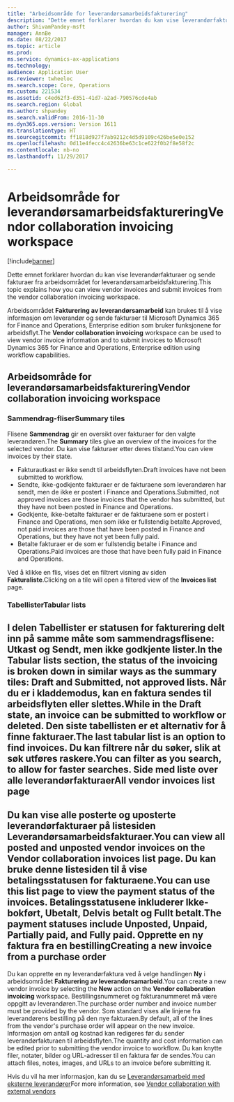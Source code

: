 ```yaml
---
title: "Arbeidsområde for leverandørsamarbeidsfakturering"
description: "Dette emnet forklarer hvordan du kan vise leverandørfakturaer og sende fakturaer fra arbeidsområdet for leverandørsamarbeidsfakturering."
author: ShivamPandey-msft
manager: AnnBe
ms.date: 08/22/2017
ms.topic: article
ms.prod: 
ms.service: dynamics-ax-applications
ms.technology: 
audience: Application User
ms.reviewer: twheeloc
ms.search.scope: Core, Operations
ms.custom: 221534
ms.assetid: c4ed62f3-d351-41d7-a2ad-790576cde4ab
ms.search.region: Global
ms.author: shpandey
ms.search.validFrom: 2016-11-30
ms.dyn365.ops.version: Version 1611
ms.translationtype: HT
ms.sourcegitcommit: ff1818d927f7ab9212c4d5d9109c426be5e0e152
ms.openlocfilehash: 0d11e4fecc4c42636be63c1ce622f0b2f8e58f2c
ms.contentlocale: nb-no
ms.lasthandoff: 11/29/2017

---
```


# <a name="vendor-collaboration-invoicing-workspace"></a><span data-ttu-id="56a25-103">Arbeidsområde for leverandørsamarbeidsfakturering</span><span class="sxs-lookup"><span data-stu-id="56a25-103">Vendor collaboration invoicing workspace</span></span>

[!include[banner](../includes/banner.md)]


<span data-ttu-id="56a25-104">Dette emnet forklarer hvordan du kan vise leverandørfakturaer og sende fakturaer fra arbeidsområdet for leverandørsamarbeidsfakturering.</span><span class="sxs-lookup"><span data-stu-id="56a25-104">This topic explains how you can view vendor invoices and submit invoices from the vendor collaboration invoicing workspace.</span></span>

<span data-ttu-id="56a25-105">Arbeidsområdet **Fakturering av leverandørsamarbeid** kan brukes til å vise informasjon om leverandør og sende fakturaer til Microsoft Dynamics 365 for Finance and Operations, Enterprise edition som bruker funksjonene for arbeidsflyt.</span><span class="sxs-lookup"><span data-stu-id="56a25-105">The **Vendor collaboration invoicing** workspace can be used to view vendor invoice information and to submit invoices to Microsoft Dynamics 365 for Finance and Operations, Enterprise edition using workflow capabilities.</span></span>


<a name="vendor-collaboration-invoicing-workspace"></a><span data-ttu-id="56a25-106">Arbeidsområde for leverandørsamarbeidsfakturering</span><span class="sxs-lookup"><span data-stu-id="56a25-106">Vendor collaboration invoicing workspace</span></span>
----------------------------------------

### <a name="summary-tiles"></a><span data-ttu-id="56a25-107">Sammendrag-fliser</span><span class="sxs-lookup"><span data-stu-id="56a25-107">Summary tiles</span></span>

<span data-ttu-id="56a25-108">Flisene **Sammendrag** gir en oversikt over fakturaer for den valgte leverandøren.</span><span class="sxs-lookup"><span data-stu-id="56a25-108">The **Summary** tiles give an overview of the invoices for the selected vendor.</span></span> <span data-ttu-id="56a25-109">Du kan vise fakturaer etter deres tilstand.</span><span class="sxs-lookup"><span data-stu-id="56a25-109">You can view invoices by their state.</span></span>
-   <span data-ttu-id="56a25-110">Fakturautkast er ikke sendt til arbeidsflyten.</span><span class="sxs-lookup"><span data-stu-id="56a25-110">Draft invoices have not been submitted to workflow.</span></span>
-   <span data-ttu-id="56a25-111">Sendte, ikke-godkjente fakturaer er de fakturaene som leverandøren har sendt, men de ikke er postert i Finance and Operations.</span><span class="sxs-lookup"><span data-stu-id="56a25-111">Submitted, not approved invoices are those invoices that the vendor has submitted, but they have not been posted in Finance and Operations.</span></span>
-   <span data-ttu-id="56a25-112">Godkjente, ikke-betalte fakturaer er de fakturaene som er postert i Finance and Operations, men som ikke er fullstendig betalte.</span><span class="sxs-lookup"><span data-stu-id="56a25-112">Approved, not paid invoices are those that have been posted in Finance and Operations, but they have not yet been fully paid.</span></span>
-   <span data-ttu-id="56a25-113">Betalte fakturaer er de som er fullstendig betalte i Finance and Operations.</span><span class="sxs-lookup"><span data-stu-id="56a25-113">Paid invoices are those that have been fully paid in Finance and Operations.</span></span>

<span data-ttu-id="56a25-114">Ved å klikke en flis, vises det en filtrert visning av siden **Fakturaliste**.</span><span class="sxs-lookup"><span data-stu-id="56a25-114">Clicking on a tile will open a filtered view of the **Invoices list** page.</span></span>
### <a name="tabular-lists"></a><span data-ttu-id="56a25-115">Tabellister</span><span class="sxs-lookup"><span data-stu-id="56a25-115">Tabular lists</span></span>

<span data-ttu-id="56a25-116">I delen **Tabellister** er statusen for fakturering delt inn på samme måte som sammendragsflisene: Utkast og Sendt, men ikke godkjente lister.</span><span class="sxs-lookup"><span data-stu-id="56a25-116">In the **Tabular lists** section, the status of the invoicing is broken down in similar ways as the summary tiles: Draft and Submitted, not approved lists.</span></span> <span data-ttu-id="56a25-117">Når du er i kladdemodus, kan en faktura sendes til arbeidsflyten eller slettes.</span><span class="sxs-lookup"><span data-stu-id="56a25-117">While in the Draft state, an invoice can be submitted to workflow or deleted.</span></span> <span data-ttu-id="56a25-118">Den siste tabellisten er et alternativ for å finne fakturaer.</span><span class="sxs-lookup"><span data-stu-id="56a25-118">The last tabular list is an option to find invoices.</span></span> <span data-ttu-id="56a25-119">Du kan filtrere når du søker, slik at søk utføres raskere.</span><span class="sxs-lookup"><span data-stu-id="56a25-119">You can filter as you search, to allow for faster searches.</span></span>
<span data-ttu-id="56a25-120">Side med liste over alle leverandørfakturaer</span><span class="sxs-lookup"><span data-stu-id="56a25-120">All vendor invoices list page</span></span>
-----------------------------

<span data-ttu-id="56a25-121">Du kan vise alle posterte og uposterte leverandørfakturaer på listesiden **Leverandørsamarbeidsfakturaer**.</span><span class="sxs-lookup"><span data-stu-id="56a25-121">You can view all posted and unposted vendor invoices on the **Vendor collaboration invoices** list page.</span></span> <span data-ttu-id="56a25-122">Du kan bruke denne listesiden til å vise betalingsstatusen for fakturaene.</span><span class="sxs-lookup"><span data-stu-id="56a25-122">You can use this list page to view the payment status of the invoices.</span></span> <span data-ttu-id="56a25-123">Betalingsstatusene inkluderer Ikke-bokført, Ubetalt, Delvis betalt og Fullt betalt.</span><span class="sxs-lookup"><span data-stu-id="56a25-123">The payment statuses include Unposted, Unpaid, Partially paid, and Fully paid.</span></span>
<span data-ttu-id="56a25-124">Opprette en ny faktura fra en bestilling</span><span class="sxs-lookup"><span data-stu-id="56a25-124">Creating a new invoice from a purchase order</span></span>
--------------------------------------------

<span data-ttu-id="56a25-125">Du kan opprette en ny leverandørfaktura ved å velge handlingen **Ny** i arbeidsområdet **Fakturering av leverandørsamarbeid**.</span><span class="sxs-lookup"><span data-stu-id="56a25-125">You can create a new vendor invoice by selecting the **New** action on the **Vendor collaboration invoicing** workspace.</span></span> <span data-ttu-id="56a25-126">Bestillingsnummeret og fakturanummeret må være oppgitt av leverandøren.</span><span class="sxs-lookup"><span data-stu-id="56a25-126">The purchase order number and invoice number must be provided by the vendor.</span></span> <span data-ttu-id="56a25-127">Som standard vises alle linjene fra leverandørens bestilling på den nye fakturaen.</span><span class="sxs-lookup"><span data-stu-id="56a25-127">By default, all of the lines from the vendor's purchase order will appear on the new invoice.</span></span> <span data-ttu-id="56a25-128">Informasjon om antall og kostnad kan redigeres før du sender leverandørfakturaen til arbeidsflyten.</span><span class="sxs-lookup"><span data-stu-id="56a25-128">The quantity and cost information can be edited prior to submitting the vendor invoice to workflow.</span></span> <span data-ttu-id="56a25-129">Du kan knytte filer, notater, bilder og URL-adresser til en faktura før de sendes.</span><span class="sxs-lookup"><span data-stu-id="56a25-129">You can attach files, notes, images, and URLs to an invoice before submitting it.</span></span>



<span data-ttu-id="56a25-130">Hvis du vil ha mer informasjon, kan du se [Leverandørsamarbeid med eksterne leverandører](../../supply-chain/procurement/vendor-collaboration-work-external-vendors.md)</span><span class="sxs-lookup"><span data-stu-id="56a25-130">For more information, see [Vendor collaboration with external vendors](../../supply-chain/procurement/vendor-collaboration-work-external-vendors.md)</span></span>




